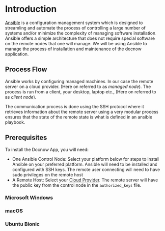 # Introduction

[Ansible](https://www.ansible.com) is a configuration management system which is designed to streamling and
automate the process of controlling a large number of systems and/or minimize
the complexity of managing software installation. Ansible offers a simple
architecture that does not require special software on the remote nodes that one
will manage. We will be using Ansible to manage the process of installation and
maintenance of the docnow application.

## Process Flow

Ansible works by configuring managed machines. In our case the remote server on
a cloud provider. (Here on referred to as *managed node*). The process is run
from a client, your desktop, laptop etc., (Here on referred to as *client
node*).

The communication process is done using the SSH protocol where it retrieves
information about the remote server using a very modular process ensures that
the state of the remote state is what is defined in an ansible playbook.

## Prerequisites

To install the Docnow App, you will need:

* One Ansible Control Node: Select your platform below for steps to install
   Ansible on your preferred platform. Ansible will need to be installed and
   configured with SSH keys. The remote user connecting will need to have sudo
   privileges on the remote host
* A Remote Host: Select your [Cloud Provider](cloud_provider.md). The remote
   server will have the public key from the control node in the `authorized_keys` file.

### Microsoft Windows

### macOS

### Ubuntu Bionic
